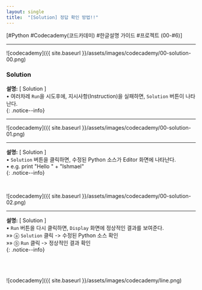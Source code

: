 ```yaml
---
layout: single
title:  "[Solution] 정답 확인 방법!!"
---
```



[#Python #Codecademy(코드카데미) #한글설명 가이드 #프로젝트 (00-#6)]


    
<hr/>

![codecademy]({{ site.baseurl }}/assets/images/codecademy/00-solution-00.png)    

### Solution

**설명:** [ Solution ]    
• 여러차레 `Run`을 시도후에, 지시사항(Instruction)을 실패하면, `Solution` 버튼이 나타난다.    
{: .notice--info}

<hr>

![codecademy]({{ site.baseurl }}/assets/images/codecademy/00-solution-01.png)    
<hr/>

**설명:** [ Solution ]    
• `Solution` 버튼을 클릭하면, 수정된 Python 소스가 Editor 화면에 나타난다.    
• e.g. print "Hello " + "Ishmael"   
{: .notice--info}


<br>

![codecademy]({{ site.baseurl }}/assets/images/codecademy/00-solution-02.png)    
<hr/>

**설명:** [ Solution ]    
• `Run` 버튼을 다시 클릭하면, `Display` 화면에 정상적인 결과를 보여준다.   
  »»  ⓐ `Solution` 클릭 -> 수정된 Python 소스 확인    
  »»  ⓑ `Run` 클릭      -> 정상적인 결과 확인     
{: .notice--info}


<br>
<br>
<br>
![codecademy]({{ site.baseurl }}/assets/images/codecademy/line.png)   
